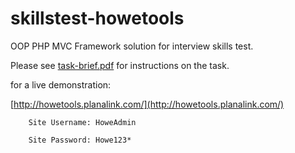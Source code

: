 # skillstest-howetools
OOP PHP MVC Framework solution for interview skills test.

Please see [task-brief.pdf](Task-Brief.pdf) for instructions on the task.

for a live demonstration:

[http://howetools.planalink.com/](http://howetools.planalink.com/)

		Site Username: HoweAdmin

		Site Password: Howe123*
